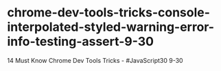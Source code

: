 # chrome-dev-tools-tricks-console-interpolated-styled-warning-error-info-testing-assert-9-30
14 Must Know Chrome Dev Tools Tricks - #JavaScript30 9-30
